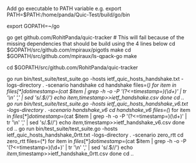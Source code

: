 Add go executable to PATH variable
e.g. export PATH=$PATH:/home/panda/Quic-Test/build/go/bin

export GOPATH=~/go

go get github.com/RohitPanda/quic-tracker  # This will fail because of the missing dependencies that should be build using the 4 lines below
cd $GOPATH/src/github.com/mpiraux/pigotls
make
cd $GOPATH/src/github.com/mpiraux/ls-qpack-go
make

cd $GOPATH/src/github.com/RohitPanda/quic-tracker

go run bin/test_suite/test_suite.go -hosts ietf_quic_hosts_handshake.txt -logs-directory . -scenario handshake
cd handshake
files=(*)
for item in ${files[*]}
do
  timestamp=$(cat $item | grep -h -o -P '(?<=timestamp=)(\d+)' | tr '\n' ',' | sed 's/.$//')
  echo $item,$timestamp>>ietf_handshake.csv
done
cd ..
go run bin/test_suite/test_suite.go -hosts ietf_quic_hosts_handshake_v6.txt -logs-directory . -scenario handshake_v6
cd handshake_v6
files=(*)
for item in ${files[*]}
do
  timestamp=$(cat $item | grep -h -o -P '(?<=timestamp=)(\d+)' | tr '\n' ',' | sed 's/.$//')
  echo $item,$timestamp>>ietf_handshake_v6.csv
done
cd ..
go run bin/test_suite/test_suite.go -hosts ietf_quic_hosts_handshake_0rtt.txt -logs-directory .  -scenario zero_rtt
cd zero_rtt
files=(*)
for item in ${files[*]}
do
  timestamp=$(cat $item | grep -h -o -P '(?<=timestamp=)(\d+)' | tr '\n' ',' | sed 's/.$//')
  echo $item,$timestamp>>ietf_handshake_0rtt.csv
done
cd ..
